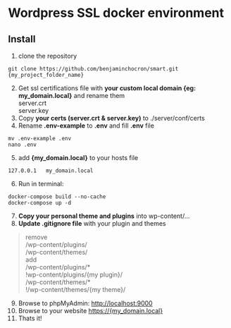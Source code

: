 # Wordpress SSL docker environment

## Install
1. clone the repository
```
git clone https://github.com/benjaminchocron/smart.git {my_project_folder_name}
```
2. Get ssl certifications file with **your custom local domain {eg: my_domain.local}** and rename them  
server.crt  
server.key
3. Copy **your certs (server.crt & server.key)** to ./server/conf/certs
4. Rename **.env-example** to **.env** and fill **.env** file
```
mv .env-example .env
nano .env
```
5. add **{my_domain.local}** to your hosts file
```
127.0.0.1   my_domain.local
```
6. Run in terminal:
```
docker-compose build --no-cache
docker-compose up -d
```
7. **Copy your personal theme and plugins** into wp-content/...
8. **Update .gitignore file** with your plugin and themes
> remove  
    /wp-content/plugins/  
    /wp-content/themes/  
> add  
    /wp-content/plugins/*  
    !wp-content/plugins/{my plugin}/  
    /wp-content/themes/*  
    !/wp-content/themes/{my theme}/
9. Browse to phpMyAdmin: [http://localhost:9000]  
10. Browse to your website [https://{my_domain.local}]   
11. Thats it!

[https://{my_domain.local}]: https://my_domain.local
[http://localhost:9000]: http://localhost:9000
